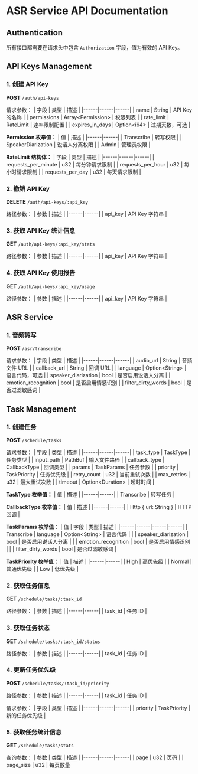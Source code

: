 # ASR Service API Documentation

## Authentication

所有接口都需要在请求头中包含 `Authorization` 字段，值为有效的 API Key。

## API Keys Management

### 1. 创建 API Key
**POST** `/auth/api-keys`

请求参数：
| 字段 | 类型 | 描述 |
|------|------|------|
| name | String | API Key 的名称 |
| permissions | Array\<Permission\> | 权限列表 |
| rate_limit | RateLimit | 速率限制配置 |
| expires_in_days | Option\<i64\> | 过期天数，可选 |

**Permission 枚举值：**
| 值 | 描述 |
|------|------|
| Transcribe | 转写权限 |
| SpeakerDiarization | 说话人分离权限 |
| Admin | 管理员权限 |

**RateLimit 结构体：**
| 字段 | 类型 | 描述 |
|------|------|------|
| requests_per_minute | u32 | 每分钟请求限制 |
| requests_per_hour | u32 | 每小时请求限制 |
| requests_per_day | u32 | 每天请求限制 |

### 2. 撤销 API Key
**DELETE** `/auth/api-keys/:api_key`

路径参数：
| 参数 | 描述 |
|------|------|
| api_key | API Key 字符串 |

### 3. 获取 API Key 统计信息
**GET** `/auth/api-keys/:api_key/stats`

路径参数：
| 参数 | 描述 |
|------|------|
| api_key | API Key 字符串 |

### 4. 获取 API Key 使用报告
**GET** `/auth/api-keys/:api_key/usage`

路径参数：
| 参数 | 描述 |
|------|------|
| api_key | API Key 字符串 |

## ASR Service

### 1. 音频转写
**POST** `/asr/transcribe`

请求参数：
| 字段 | 类型 | 描述 |
|------|------|------|
| audio_url | String | 音频文件 URL |
| callback_url | String | 回调 URL |
| language | Option\<String\> | 语言代码，可选 |
| speaker_diarization | bool | 是否启用说话人分离 |
| emotion_recognition | bool | 是否启用情感识别 |
| filter_dirty_words | bool | 是否过滤敏感词 |

## Task Management

### 1. 创建任务
**POST** `/schedule/tasks`

请求参数：
| 字段 | 类型 | 描述 |
|------|------|------|
| task_type | TaskType | 任务类型 |
| input_path | PathBuf | 输入文件路径 |
| callback_type | CallbackType | 回调类型 |
| params | TaskParams | 任务参数 |
| priority | TaskPriority | 任务优先级 |
| retry_count | u32 | 当前重试次数 |
| max_retries | u32 | 最大重试次数 |
| timeout | Option\<Duration\> | 超时时间 |

**TaskType 枚举值：**
| 值 | 描述 |
|------|------|
| Transcribe | 转写任务 |

**CallbackType 枚举值：**
| 值 | 描述 |
|------|------|
| Http { url: String } | HTTP 回调 |

**TaskParams 枚举值：**
| 值 | 字段 | 类型 | 描述 |
|------|------|------|------|
| Transcribe | language | Option\<String\> | 语言代码 |
| | speaker_diarization | bool | 是否启用说话人分离 |
| | emotion_recognition | bool | 是否启用情感识别 |
| | filter_dirty_words | bool | 是否过滤敏感词 |

**TaskPriority 枚举值：**
| 值 | 描述 |
|------|------|
| High | 高优先级 |
| Normal | 普通优先级 |
| Low | 低优先级 |

### 2. 获取任务信息
**GET** `/schedule/tasks/:task_id`

路径参数：
| 参数 | 描述 |
|------|------|
| task_id | 任务 ID |

### 3. 获取任务状态
**GET** `/schedule/tasks/:task_id/status`

路径参数：
| 参数 | 描述 |
|------|------|
| task_id | 任务 ID |

### 4. 更新任务优先级
**POST** `/schedule/tasks/:task_id/priority`

路径参数：
| 参数 | 描述 |
|------|------|
| task_id | 任务 ID |

请求参数：
| 字段 | 类型 | 描述 |
|------|------|------|
| priority | TaskPriority | 新的任务优先级 |

### 5. 获取任务统计信息
**GET** `/schedule/tasks/stats`

查询参数：
| 参数 | 类型 | 描述 |
|------|------|------|
| page | u32 | 页码 |
| page_size | u32 | 每页数量 